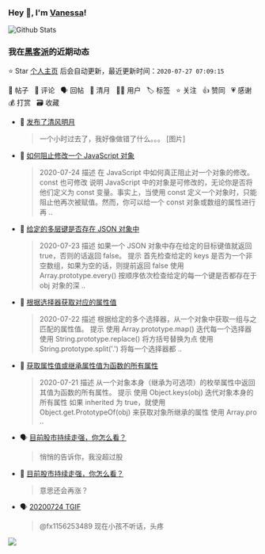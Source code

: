 ### Hey 👋, I'm [Vanessa](http://vanessa.b3log.org/)!

![Github Stats](https://github-readme-stats.vercel.app/api?username=Vanessa219&show_icons=true)

<!--events start -->

### 我在[黑客派](https://hacpai.com)的近期动态

⭐️ Star [个人主页](https://github.com/Vanessa219/Vanessa219) 后会自动更新，最近更新时间：`2020-07-27 07:09:15`

📝 帖子 &nbsp; 💬 评论 &nbsp; 🗣 回帖 &nbsp; 🌙 清月 &nbsp; 👨‍💻 用户 &nbsp; 🏷️ 标签 &nbsp; ⭐️ 关注 &nbsp; 👍 赞同 &nbsp; 💗 感谢 &nbsp; 💰 打赏 &nbsp; 🗃 收藏

* 🌙 [发布了清风明月](https://hacpai.com/member/Vanessa/breezemoons/1595680524556)

  > 一个小时过去了，我好像做错了什么。。。 [图片]
* 📝 [如何阻止修改一个 JavaScript 对象](https://hacpai.com/article/1595652158216)

  > 2020-07-24 描述 在 JavaScript 中如何真正阻止对一个对象的修改。 const 也可修改 说明 JavaScript 中的对象是可修改的，无论你是否将他们定义为 const 变量。事实上，当使用 const 定义一个对象时，只能阻止他再次被赋值。然而，你可以给一个 const 对象或数组的属性进行再 ..
* 📝 [给定的多层键是否存在 JSON 对象中](https://hacpai.com/article/1595648916763)

  > 2020-07-23 描述 如果一个 JSON 对象中存在给定的目标键值就返回 true，否则的话返回 false。 提示 首先检查给定的 keys 是否为一个非空数组，如果为空的话，则提前返回 false 使用 Array.prototype.every() 按顺序依次检查给定的每一个键是否都存在于 obj 对象的深 ..
* 📝 [根据选择器获取对应的属性值](https://hacpai.com/article/1595647327872)

  > 2020-07-22 描述 根据给定的多个选择器，从一个对象中获取一组与之匹配的属性值。 提示 使用 Array.prototype.map() 迭代每一个选择器 使用 String.prototype.replace() 将方括号替换为点 使用 String.prototype.split('.') 将每一个选择器都 ..
* 📝 [获取属性值或继承属性值为函数的所有属性](https://hacpai.com/article/1595646579902)

  > 2020-07-21 描述 从一个对象本身（继承为可选项）的枚举属性中返回其值为函数的所有属性。 提示 使用 Object.keys(obj) 迭代对象本身的所有属性 如果 inherited 为 true，就使用 Object.get.PrototypeOf(obj) 来获取对象所继承的属性 使用 Array.pro ..
* 🗣 [目前股市持续走强，你怎么看？](https://hacpai.com/article/1594688885308/comment/1595602829392#comments)

  > 悄悄的告诉你，我没超过股
* 💬 [目前股市持续走强，你怎么看？](https://hacpai.com/article/1594688885308/comment/1595596753590#comments)

  > 意思还会再涨？
* 🗣 [20200724 TGIF](https://hacpai.com/article/1595520021443/comment/1595554471099#comments)

  > @fx1156253489 现在小孩不听话，头疼


<!--events end -->

<a title="Hits" target="_blank" href="https://github.com/Vanessa219/Vanessa219"><img src="https://hits.b3log.org/Vanessa219/Vanessa219.svg"></a>
